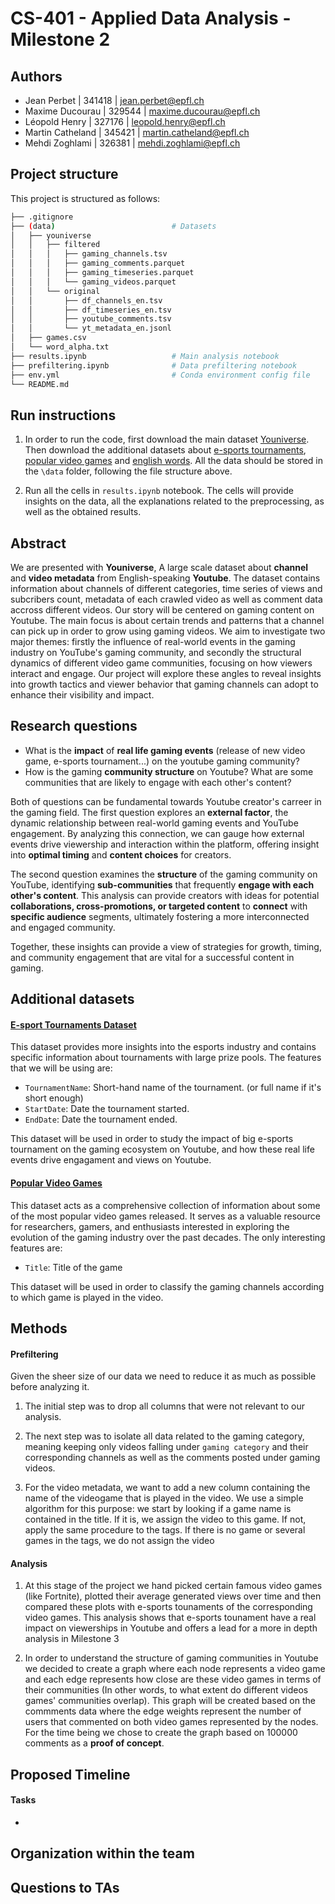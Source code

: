 # CS-401 - Applied Data Analysis - Milestone 2

## Authors

- Jean Perbet | 341418 | <jean.perbet@epfl.ch>
- Maxime Ducourau | 329544 | <maxime.ducourau@epfl.ch>
- Léopold Henry | 327176 | <leopold.henry@epfl.ch>
- Martin Catheland | 345421 | <martin.catheland@epfl.ch>
- Mehdi Zoghlami | 326381 | <mehdi.zoghlami@epfl.ch>

## Project structure

This project is structured as follows:

```sh
├── .gitignore
├── (data)                          # Datasets
│   ├── youniverse
│   │   ├── filtered
│   │   │   ├── gaming_channels.tsv
│   │   │   ├── gaming_comments.parquet    
│   │   │   ├── gaming_timeseries.parquet    
│   │   │   └── gaming_videos.parquet
│   │   └── original
│   │       ├── df_channels_en.tsv
│   │       ├── df_timeseries_en.tsv
│   │       ├── youtube_comments.tsv       
│   │       └── yt_metadata_en.jsonl
│   ├── games.csv
│   └── word_alpha.txt      
├── results.ipynb                   # Main analysis notebook 
├── prefiltering.ipynb              # Data prefiltering notebook
├── env.yml                         # Conda environment config file
└── README.md
```

## Run instructions

1. In order to run the code, first download the main dataset [Youniverse](https://zenodo.org/records/4650046). Then download the additional datasets about [e-sports tournaments](https://www.kaggle.com/datasets/hbakker/esports-200-tournaments), [popular video games](https://www.kaggle.com/datasets/matheusfonsecachaves/popular-video-games) and [english words](https://github.com/dwyl/english-words). All the data should be stored in the `\data` folder, following the file structure above.

2. Run all the cells in `results.ipynb` notebook. The cells will provide insights on the data, all the explanations related to the preprocessing, as well as the obtained results.

## Abstract

We are presented with **Youniverse**, A large scale dataset about **channel** and **video metadata** from English-speaking **Youtube**. The dataset contains information about channels of different categories, time series of views and subcribers count, metadata of each crawled video as well as comment data accross different videos. Our story will be centered on gaming content on Youtube. The main focus is about certain trends and patterns that a channel can pick up in order to grow using gaming videos. We aim to investigate two major themes: firstly the influence of real-world events in the gaming industry on YouTube's gaming community, and secondly the structural dynamics of different video game communities, focusing on how viewers interact and engage. Our project will explore these angles to reveal insights into growth tactics and viewer behavior that gaming channels can adopt to enhance their visibility and impact.

## Research questions

- What is the **impact** of **real life gaming events** (release of new video game, e-sports tournament...) on the youtube gaming community?
- How is the gaming **community structure** on Youtube? What are some communities that are likely to engage with each other's content?

Both of questions can be fundamental towards Youtube creator's carreer in the gaming field. The first question explores an **external factor**, the dynamic relationship between real-world gaming events and YouTube engagement. By analyzing this connection, we can gauge how external events drive viewership and interaction within the platform, offering insight into **optimal timing** and **content choices** for creators.

The second question examines the **structure** of the gaming community on YouTube, identifying **sub-communities** that frequently **engage with each other's content**. This analysis can provide creators with ideas for potential **collaborations, cross-promotions, or targeted content** to **connect** with **specific audience** segments, ultimately fostering a more interconnected and engaged community.

Together, these insights can provide a view of strategies for growth, timing, and community engagement that are vital for a successful content in gaming.

## Additional datasets

#### [E-sport Tournaments Dataset](https://www.kaggle.com/datasets/hbakker/esports-200-tournaments)
This dataset provides more insights into the esports industry and contains specific information about tournaments with large prize pools. The features that we will be using are:

- `TournamentName`: Short-hand name of the tournament. (or full name if it's short enough)
- `StartDate`: Date the tournament started.
- `EndDate`: Date the tournament ended.

This dataset will be used in order to study the impact of big e-sports tournament on the gaming ecosystem on Youtube, and how these real life events drive engagament and views on Youtube. 

#### [Popular Video Games](https://www.kaggle.com/datasets/matheusfonsecachaves/popular-video-games)
This dataset acts as a comprehensive collection of information about some of the most popular video games released. It serves as a valuable resource for researchers, gamers, and enthusiasts interested in exploring the evolution of the gaming industry over the past decades. The only interesting features are:

- `Title`: Title of the game

This dataset will be used in order to classify the gaming channels according to which game is played in the video.

## Methods

#### Prefiltering

Given the sheer size of our data we need to reduce it as much as possible before analyzing it.

1. The initial step was to drop all columns that were not relevant to our analysis.  

2. The next step was to isolate all data related to the gaming category, meaning keeping only videos falling under `gaming category` and their corresponding channels as well as the comments posted under gaming videos.

3. For the video metadata, we want to add a new column containing the name of the videogame that is played in the video. We use a simple algorithm for this purpose: we start by looking if a game name is contained in the title. If it is, we assign the video to this game. If not, apply the same procedure to the tags. If there is no game or several games in the tags, we do not assign the video

#### Analysis 

1. At this stage of the project we hand picked certain famous video games (like Fortnite), plotted their average generated views over time and then compared these plots with e-sports tounaments of the corresponding video games. This analysis shows that e-sports tounament have a real impact on viewerships in Youtube and offers a lead for a more in depth analysis in Milestone 3 

2. In order to understand the structure of gaming communities in Youtube we decided to create a graph where each node represents a video game and each edge represents how close are these video games in terms of their communities (In other words, to what extent do different videos games' communities overlap). This graph will be created based on the commments data where the edge weights represent the number of users that commented on both video games represented by the nodes. For the time being we chose to create the graph based on 100000 comments as a **proof of concept**.

## Proposed Timeline

#### Tasks

 - 

## Organization within the team


## Questions to TAs